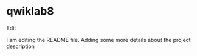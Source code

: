 # qwiklab8

Edit

I am editing the README file. Adding some more details about the project description

